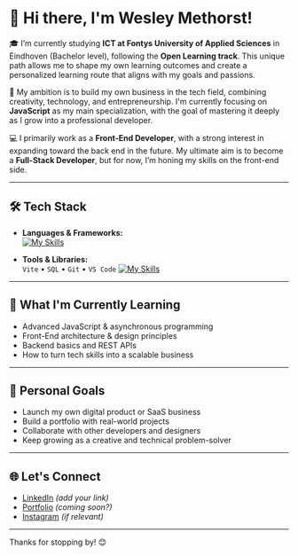 # 👋 Hi there, I'm Wesley Methorst!

🎓 I’m currently studying **ICT at Fontys University of Applied Sciences** in Eindhoven (Bachelor level), following the **Open Learning track**. This unique path allows me to shape my own learning outcomes and create a personalized learning route that aligns with my goals and passions.

🚀 My ambition is to build my own business in the tech field, combining creativity, technology, and entrepreneurship. I'm currently focusing on **JavaScript** as my main specialization, with the goal of mastering it deeply as I grow into a professional developer.

💻 I primarily work as a **Front-End Developer**, with a strong interest in expanding toward the back end in the future. My ultimate aim is to become a **Full-Stack Developer**, but for now, I’m honing my skills on the front-end side.

---

## 🛠 Tech Stack

- **Languages & Frameworks:**  
  [![My Skills](https://skillicons.dev/icons?i=html,css,js,vue,lua)](https://skillicons.dev)


- **Tools & Libraries:**  
  `Vite` • `SQL` • `Git` • `VS Code`
  [![My Skills](https://skillicons.dev/icons?i=vite,mysql,git,vscode)](https://skillicons.dev)

---

## 🧠 What I'm Currently Learning

- Advanced JavaScript & asynchronous programming  
- Front-End architecture & design principles  
- Backend basics and REST APIs  
- How to turn tech skills into a scalable business  

---

## 🌱 Personal Goals

- Launch my own digital product or SaaS business  
- Build a portfolio with real-world projects  
- Collaborate with other developers and designers  
- Keep growing as a creative and technical problem-solver  

---

## 🌐 Let's Connect

- [LinkedIn](#) *(add your link)*  
- [Portfolio](#) *(coming soon?)*  
- [Instagram](#) *(if relevant)*

---

Thanks for stopping by! 😊
